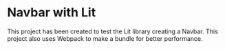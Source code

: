 # Navbar with Lit

This project has been created to test the Lit library creating a Navbar.
This project also uses Webpack to make a bundle for better performance.

